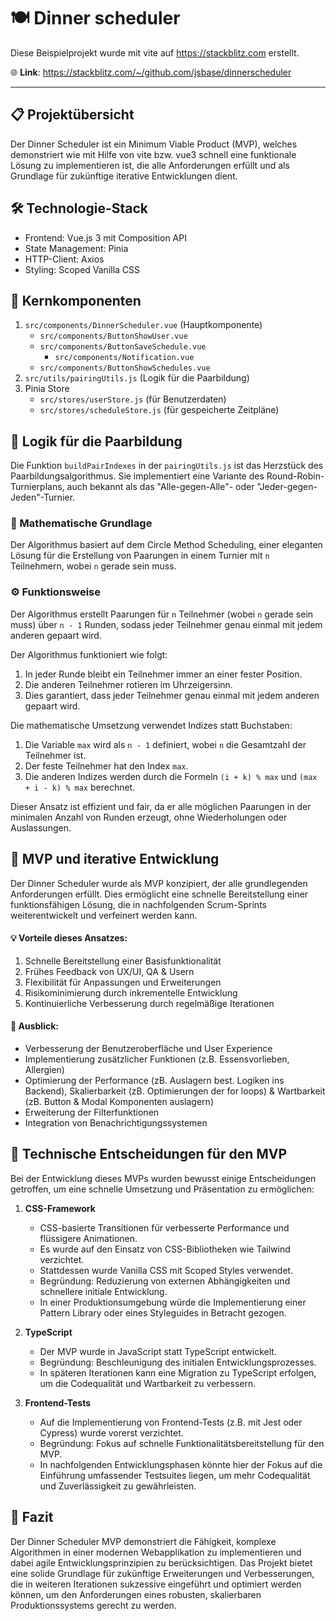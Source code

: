 # 🍽️ Dinner scheduler

Diese Beispielprojekt wurde mit vite auf https://stackblitz.com erstellt.

🌐 **Link**: https://stackblitz.com/~/github.com/jsbase/dinnerscheduler

---

## 📋 Projektübersicht

Der Dinner Scheduler ist ein Minimum Viable Product (MVP), welches demonstriert wie mit Hilfe von vite bzw. vue3 schnell eine funktionale Lösung zu implementieren ist, die alle Anforderungen erfüllt und als Grundlage für zukünftige iterative Entwicklungen dient.

## 🛠️ Technologie-Stack

- Frontend: Vue.js 3 mit Composition API
- State Management: Pinia
- HTTP-Client: Axios
- Styling: Scoped Vanilla CSS

## 🧩 Kernkomponenten

1.  `src/components/DinnerScheduler.vue` (Hauptkomponente)
    - `src/components/ButtonShowUser.vue`
    - `src/components/ButtonSaveSchedule.vue`
      - `src/components/Notification.vue` 
    - `src/components/ButtonShowSchedules.vue`
2. `src/utils/pairingUtils.js` (Logik für die Paarbildung)
3. Pinia Store
   - `src/stores/userStore.js` (für Benutzerdaten)
   - `src/stores/scheduleStore.js` (für gespeicherte Zeitpläne)

## 🧮 Logik für die Paarbildung

Die Funktion `buildPairIndexes` in der `pairingUtils.js` ist das Herzstück des Paarbildungsalgorithmus. Sie implementiert eine Variante des Round-Robin-Turnierplans, auch bekannt als das "Alle-gegen-Alle"- oder "Jeder-gegen-Jeden"-Turnier.

### 📐 Mathematische Grundlage

Der Algorithmus basiert auf dem Circle Method Scheduling, einer eleganten Lösung für die Erstellung von Paarungen in einem Turnier mit `n` Teilnehmern, wobei `n` gerade sein muss.

### ⚙️ Funktionsweise

Der Algorithmus erstellt Paarungen für `n` Teilnehmer (wobei `n` gerade sein muss) über `n - 1` Runden, sodass jeder Teilnehmer genau einmal mit jedem anderen gepaart wird.

Der Algorithmus funktioniert wie folgt:

1. In jeder Runde bleibt ein Teilnehmer immer an einer fester Position.
2. Die anderen Teilnehmer rotieren im Uhrzeigersinn.
3. Dies garantiert, dass jeder Teilnehmer genau einmal mit jedem anderen gepaart wird.

Die mathematische Umsetzung verwendet Indizes statt Buchstaben:

1. Die Variable `max` wird als `n - 1` definiert, wobei `n` die Gesamtzahl der Teilnehmer ist.
2. Der feste Teilnehmer hat den Index `max`.
3. Die anderen Indizes werden durch die Formeln `(i + k) % max` und `(max + i - k) % max` berechnet.

Dieser Ansatz ist effizient und fair, da er alle möglichen Paarungen in der minimalen Anzahl von Runden erzeugt, ohne Wiederholungen oder Auslassungen.

## 🚀 MVP und iterative Entwicklung

Der Dinner Scheduler wurde als MVP konzipiert, der alle grundlegenden Anforderungen erfüllt. Dies ermöglicht eine schnelle Bereitstellung einer funktionsfähigen Lösung, die in nachfolgenden Scrum-Sprints weiterentwickelt und verfeinert werden kann.

#### 💡 Vorteile dieses Ansatzes:

1. Schnelle Bereitstellung einer Basisfunktionalität
2. Frühes Feedback von UX/UI, QA & Usern
3. Flexibilität für Anpassungen und Erweiterungen
4. Risikominimierung durch inkrementelle Entwicklung
5. Kontinuierliche Verbesserung durch regelmäßige Iterationen

#### 🔮 Ausblick:
- Verbesserung der Benutzeroberfläche und User Experience
- Implementierung zusätzlicher Funktionen (z.B. Essensvorlieben, Allergien)
- Optimierung der Performance (zB. Auslagern best. Logiken ins Backend), Skalierbarkeit (zB. Optimierungen der for loops) & Wartbarkeit (zB. Button & Modal Komponenten auslagern)
- Erweiterung der Filterfunktionen
- Integration von Benachrichtigungssystemen

## 🤔 Technische Entscheidungen für den MVP

Bei der Entwicklung dieses MVPs wurden bewusst einige Entscheidungen getroffen, um eine schnelle Umsetzung und Präsentation zu ermöglichen:

1. **CSS-Framework**
   - CSS-basierte Transitionen für verbesserte Performance und flüssigere Animationen.
   - Es wurde auf den Einsatz von CSS-Bibliotheken wie Tailwind verzichtet.
   - Stattdessen wurde Vanilla CSS mit Scoped Styles verwendet.
   - Begründung: Reduzierung von externen Abhängigkeiten und schnellere initiale Entwicklung.
   - In einer Produktionsumgebung würde die Implementierung einer Pattern Library oder eines Styleguides in Betracht gezogen.

2. **TypeScript**
   - Der MVP wurde in JavaScript statt TypeScript entwickelt.
   - Begründung: Beschleunigung des initialen Entwicklungsprozesses.
   - In späteren Iterationen kann eine Migration zu TypeScript erfolgen, um die Codequalität und Wartbarkeit zu verbessern.

3. **Frontend-Tests**
   - Auf die Implementierung von Frontend-Tests (z.B. mit Jest oder Cypress) wurde vorerst verzichtet.
   - Begründung: Fokus auf schnelle Funktionalitätsbereitstellung für den MVP.
   - In nachfolgenden Entwicklungsphasen könnte hier der  Fokus auf die Einführung umfassender Testsuites liegen, um mehr Codequalität und Zuverlässigkeit zu gewährleisten.

## 🏁 Fazit

Der Dinner Scheduler MVP demonstriert die Fähigkeit, komplexe Algorithmen in einer modernen Webapplikation zu implementieren und dabei agile Entwicklungsprinzipien zu berücksichtigen. Das Projekt bietet eine solide Grundlage für zukünftige Erweiterungen und Verbesserungen, die in weiteren Iterationen sukzessive eingeführt und optimiert werden können, um den Anforderungen eines robusten, skalierbaren Produktionssystems gerecht zu werden.
